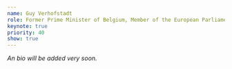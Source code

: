 ```yaml
---
name: Guy Verhofstadt
role: Former Prime Minister of Belgium, Member of the European Parliament
keynote: true
priority: 40
show: true
---
```


_An bio will be added very soon._
